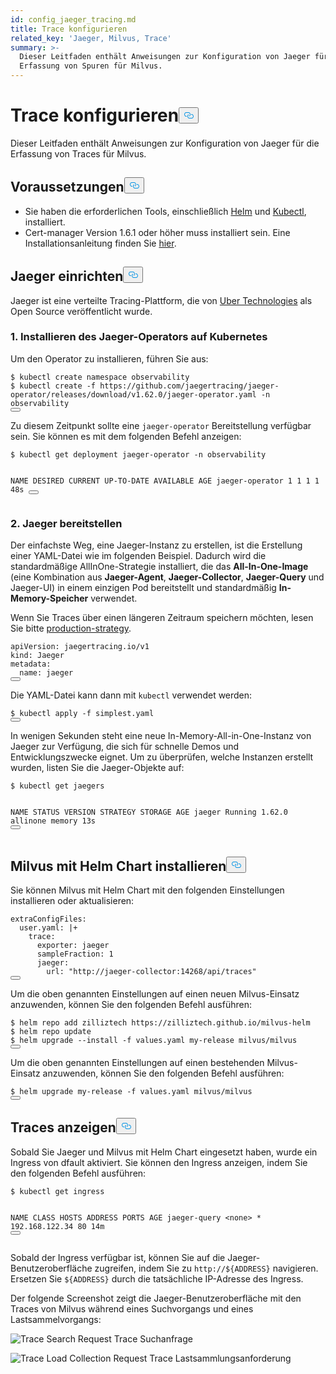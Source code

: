 ```yaml
---
id: config_jaeger_tracing.md
title: Trace konfigurieren
related_key: 'Jaeger, Milvus, Trace'
summary: >-
  Dieser Leitfaden enthält Anweisungen zur Konfiguration von Jaeger für die
  Erfassung von Spuren für Milvus.
---
```

<h1 id="Configure-Trace" class="common-anchor-header">Trace konfigurieren<button data-href="#Configure-Trace" class="anchor-icon" translate="no">
      <svg translate="no"
        aria-hidden="true"
        focusable="false"
        height="20"
        version="1.1"
        viewBox="0 0 16 16"
        width="16"
      >
        <path
          fill="#0092E4"
          fill-rule="evenodd"
          d="M4 9h1v1H4c-1.5 0-3-1.69-3-3.5S2.55 3 4 3h4c1.45 0 3 1.69 3 3.5 0 1.41-.91 2.72-2 3.25V8.59c.58-.45 1-1.27 1-2.09C10 5.22 8.98 4 8 4H4c-.98 0-2 1.22-2 2.5S3 9 4 9zm9-3h-1v1h1c1 0 2 1.22 2 2.5S13.98 12 13 12H9c-.98 0-2-1.22-2-2.5 0-.83.42-1.64 1-2.09V6.25c-1.09.53-2 1.84-2 3.25C6 11.31 7.55 13 9 13h4c1.45 0 3-1.69 3-3.5S14.5 6 13 6z"
        ></path>
      </svg>
    </button></h1><p>Dieser Leitfaden enthält Anweisungen zur Konfiguration von Jaeger für die Erfassung von Traces für Milvus.</p>
<h2 id="Prerequisites" class="common-anchor-header">Voraussetzungen<button data-href="#Prerequisites" class="anchor-icon" translate="no">
      <svg translate="no"
        aria-hidden="true"
        focusable="false"
        height="20"
        version="1.1"
        viewBox="0 0 16 16"
        width="16"
      >
        <path
          fill="#0092E4"
          fill-rule="evenodd"
          d="M4 9h1v1H4c-1.5 0-3-1.69-3-3.5S2.55 3 4 3h4c1.45 0 3 1.69 3 3.5 0 1.41-.91 2.72-2 3.25V8.59c.58-.45 1-1.27 1-2.09C10 5.22 8.98 4 8 4H4c-.98 0-2 1.22-2 2.5S3 9 4 9zm9-3h-1v1h1c1 0 2 1.22 2 2.5S13.98 12 13 12H9c-.98 0-2-1.22-2-2.5 0-.83.42-1.64 1-2.09V6.25c-1.09.53-2 1.84-2 3.25C6 11.31 7.55 13 9 13h4c1.45 0 3-1.69 3-3.5S14.5 6 13 6z"
        ></path>
      </svg>
    </button></h2><ul>
<li>Sie haben die erforderlichen Tools, einschließlich <a href="https://helm.sh/docs/intro/install/">Helm</a> und <a href="https://kubernetes.io/docs/tasks/tools/">Kubectl</a>, installiert.</li>
<li>Cert-manager Version 1.6.1 oder höher muss installiert sein. Eine Installationsanleitung finden Sie <a href="https://cert-manager.io/v1.6-docs/installation/#default-static-install">hier</a>.</li>
</ul>
<h2 id="Deply-Jaeger" class="common-anchor-header">Jaeger einrichten<button data-href="#Deply-Jaeger" class="anchor-icon" translate="no">
      <svg translate="no"
        aria-hidden="true"
        focusable="false"
        height="20"
        version="1.1"
        viewBox="0 0 16 16"
        width="16"
      >
        <path
          fill="#0092E4"
          fill-rule="evenodd"
          d="M4 9h1v1H4c-1.5 0-3-1.69-3-3.5S2.55 3 4 3h4c1.45 0 3 1.69 3 3.5 0 1.41-.91 2.72-2 3.25V8.59c.58-.45 1-1.27 1-2.09C10 5.22 8.98 4 8 4H4c-.98 0-2 1.22-2 2.5S3 9 4 9zm9-3h-1v1h1c1 0 2 1.22 2 2.5S13.98 12 13 12H9c-.98 0-2-1.22-2-2.5 0-.83.42-1.64 1-2.09V6.25c-1.09.53-2 1.84-2 3.25C6 11.31 7.55 13 9 13h4c1.45 0 3-1.69 3-3.5S14.5 6 13 6z"
        ></path>
      </svg>
    </button></h2><p>Jaeger ist eine verteilte Tracing-Plattform, die von <a href="http://uber.github.io/">Uber Technologies</a> als Open Source veröffentlicht wurde.</p>
<h3 id="1-Installing-the-Jaeger-Operator-on-Kubernetes" class="common-anchor-header">1. Installieren des Jaeger-Operators auf Kubernetes</h3><p>Um den Operator zu installieren, führen Sie aus:</p>
<pre><code translate="no" class="language-shell"><span class="hljs-meta prompt_">$ </span><span class="language-bash">kubectl create namespace observability</span>
<span class="hljs-meta prompt_">$ </span><span class="language-bash">kubectl create -f https://github.com/jaegertracing/jaeger-operator/releases/download/v1.62.0/jaeger-operator.yaml -n observability</span>
<button class="copy-code-btn"></button></code></pre>
<p>Zu diesem Zeitpunkt sollte eine <code translate="no">jaeger-operator</code> Bereitstellung verfügbar sein. Sie können es mit dem folgenden Befehl anzeigen:</p>
<pre><code translate="no" class="language-shell"><span class="hljs-meta prompt_">$ </span><span class="language-bash">kubectl get deployment jaeger-operator -n observability</span>

NAME              DESIRED   CURRENT   UP-TO-DATE   AVAILABLE   AGE
jaeger-operator   1         1         1            1           48s
<button class="copy-code-btn"></button></code></pre>
<h3 id="2-Deploy-Jaeger" class="common-anchor-header">2. Jaeger bereitstellen</h3><p>Der einfachste Weg, eine Jaeger-Instanz zu erstellen, ist die Erstellung einer YAML-Datei wie im folgenden Beispiel. Dadurch wird die standardmäßige AllInOne-Strategie installiert, die das <strong>All-In-One-Image</strong> (eine Kombination aus <strong>Jaeger-Agent</strong>, <strong>Jaeger-Collector</strong>, <strong>Jaeger-Query</strong> und Jaeger-UI) in einem einzigen Pod bereitstellt und standardmäßig <strong>In-Memory-Speicher</strong> verwendet.</p>
<p>Wenn Sie Traces über einen längeren Zeitraum speichern möchten, lesen Sie bitte <a href="https://www.jaegertracing.io/docs/1.62/operator/#production-strategy">production-strategy</a>.</p>
<pre><code translate="no" class="language-yaml"><span class="hljs-attr">apiVersion:</span> <span class="hljs-string">jaegertracing.io/v1</span>
<span class="hljs-attr">kind:</span> <span class="hljs-string">Jaeger</span>
<span class="hljs-attr">metadata:</span>
  <span class="hljs-attr">name:</span> <span class="hljs-string">jaeger</span>
<button class="copy-code-btn"></button></code></pre>
<p>Die YAML-Datei kann dann mit <code translate="no">kubectl</code> verwendet werden:</p>
<pre><code translate="no" class="language-shell"><span class="hljs-meta prompt_">$ </span><span class="language-bash">kubectl apply -f simplest.yaml</span>
<button class="copy-code-btn"></button></code></pre>
<p>In wenigen Sekunden steht eine neue In-Memory-All-in-One-Instanz von Jaeger zur Verfügung, die sich für schnelle Demos und Entwicklungszwecke eignet. Um zu überprüfen, welche Instanzen erstellt wurden, listen Sie die Jaeger-Objekte auf:</p>
<pre><code translate="no" class="language-shell"><span class="hljs-meta prompt_">$ </span><span class="language-bash">kubectl get jaegers</span>

NAME     STATUS    VERSION   STRATEGY   STORAGE   AGE
jaeger   Running   1.62.0    allinone   memory    13s
<button class="copy-code-btn"></button></code></pre>
<h2 id="Install-Milvus-with-Helm-Chart" class="common-anchor-header">Milvus mit Helm Chart installieren<button data-href="#Install-Milvus-with-Helm-Chart" class="anchor-icon" translate="no">
      <svg translate="no"
        aria-hidden="true"
        focusable="false"
        height="20"
        version="1.1"
        viewBox="0 0 16 16"
        width="16"
      >
        <path
          fill="#0092E4"
          fill-rule="evenodd"
          d="M4 9h1v1H4c-1.5 0-3-1.69-3-3.5S2.55 3 4 3h4c1.45 0 3 1.69 3 3.5 0 1.41-.91 2.72-2 3.25V8.59c.58-.45 1-1.27 1-2.09C10 5.22 8.98 4 8 4H4c-.98 0-2 1.22-2 2.5S3 9 4 9zm9-3h-1v1h1c1 0 2 1.22 2 2.5S13.98 12 13 12H9c-.98 0-2-1.22-2-2.5 0-.83.42-1.64 1-2.09V6.25c-1.09.53-2 1.84-2 3.25C6 11.31 7.55 13 9 13h4c1.45 0 3-1.69 3-3.5S14.5 6 13 6z"
        ></path>
      </svg>
    </button></h2><p>Sie können Milvus mit Helm Chart mit den folgenden Einstellungen installieren oder aktualisieren:</p>
<pre><code translate="no" class="language-yaml"><span class="hljs-attr">extraConfigFiles:</span>
  <span class="hljs-attr">user.yaml:</span> <span class="hljs-string">|+
    trace:
      exporter: jaeger
      sampleFraction: 1
      jaeger:
        url: &quot;http://jaeger-collector:14268/api/traces&quot;
</span><button class="copy-code-btn"></button></code></pre>
<p>Um die oben genannten Einstellungen auf einen neuen Milvus-Einsatz anzuwenden, können Sie den folgenden Befehl ausführen:</p>
<pre><code translate="no" class="language-shell"><span class="hljs-meta prompt_">$ </span><span class="language-bash">helm repo add zilliztech https://zilliztech.github.io/milvus-helm</span>
<span class="hljs-meta prompt_">$ </span><span class="language-bash">helm repo update</span>
<span class="hljs-meta prompt_">$ </span><span class="language-bash">helm upgrade --install -f values.yaml my-release milvus/milvus</span>
<button class="copy-code-btn"></button></code></pre>
<p>Um die oben genannten Einstellungen auf einen bestehenden Milvus-Einsatz anzuwenden, können Sie den folgenden Befehl ausführen:</p>
<pre><code translate="no" class="language-shell"><span class="hljs-meta prompt_">$ </span><span class="language-bash">helm upgrade my-release -f values.yaml milvus/milvus</span>
<button class="copy-code-btn"></button></code></pre>
<h2 id="View-Traces" class="common-anchor-header">Traces anzeigen<button data-href="#View-Traces" class="anchor-icon" translate="no">
      <svg translate="no"
        aria-hidden="true"
        focusable="false"
        height="20"
        version="1.1"
        viewBox="0 0 16 16"
        width="16"
      >
        <path
          fill="#0092E4"
          fill-rule="evenodd"
          d="M4 9h1v1H4c-1.5 0-3-1.69-3-3.5S2.55 3 4 3h4c1.45 0 3 1.69 3 3.5 0 1.41-.91 2.72-2 3.25V8.59c.58-.45 1-1.27 1-2.09C10 5.22 8.98 4 8 4H4c-.98 0-2 1.22-2 2.5S3 9 4 9zm9-3h-1v1h1c1 0 2 1.22 2 2.5S13.98 12 13 12H9c-.98 0-2-1.22-2-2.5 0-.83.42-1.64 1-2.09V6.25c-1.09.53-2 1.84-2 3.25C6 11.31 7.55 13 9 13h4c1.45 0 3-1.69 3-3.5S14.5 6 13 6z"
        ></path>
      </svg>
    </button></h2><p>Sobald Sie Jaeger und Milvus mit Helm Chart eingesetzt haben, wurde ein Ingress von dfault aktiviert. Sie können den Ingress anzeigen, indem Sie den folgenden Befehl ausführen:</p>
<pre><code translate="no" class="language-shell"><span class="hljs-meta prompt_">$ </span><span class="language-bash">kubectl get ingress</span>

NAME           CLASS    HOSTS   ADDRESS         PORTS   AGE
jaeger-query   &lt;none&gt;   *       192.168.122.34  80      14m
<button class="copy-code-btn"></button></code></pre>
<p>Sobald der Ingress verfügbar ist, können Sie auf die Jaeger-Benutzeroberfläche zugreifen, indem Sie zu <code translate="no">http://${ADDRESS}</code> navigieren. Ersetzen Sie <code translate="no">${ADDRESS}</code> durch die tatsächliche IP-Adresse des Ingress.</p>
<p>Der folgende Screenshot zeigt die Jaeger-Benutzeroberfläche mit den Traces von Milvus während eines Suchvorgangs und eines Lastsammelvorgangs:</p>
<p>
  
   <span class="img-wrapper"> <img translate="no" src="/docs/v2.6.x/assets/jaeger-trace-search.PNG" alt="Trace Search Request" class="doc-image" id="trace-search-request" />
   </span> <span class="img-wrapper"> <span>Trace Suchanfrage</span> </span></p>
<p>
  
   <span class="img-wrapper"> <img translate="no" src="/docs/v2.6.x/assets/jaeger-trace-load.png" alt="Trace Load Collection Request" class="doc-image" id="trace-load-collection-request" />
   </span> <span class="img-wrapper"> <span>Trace Lastsammlungsanforderung</span> </span></p>
